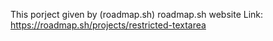 This porject given by (roadmap.sh)
roadmap.sh website Link: https://roadmap.sh/projects/restricted-textarea
